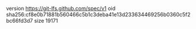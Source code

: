 version https://git-lfs.github.com/spec/v1
oid sha256:cf8e0b71881b560466c5b1c3deba41e13d233634469256b0360c5f2bc66fd3d7
size 19171
